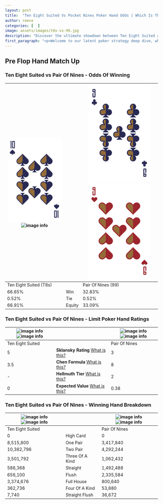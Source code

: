 ```yaml
---
layout: post
title:  "Ten Eight Suited Vs Pocket Nines Poker Hand Odds | Which Is The Better Hand In Poker? A Complete Guide"
author: reece
categories: [  ]
image: assets/images/t8s-vs-99.jpg
description: "Discover the ultimate showdown between Ten Eight Suited and Pair Of Nines in poker! Uncover the odds, strategies, and scenarios where one hand triumphs over the other. Get ready to up your poker game with this thrilling analysis."
first_paragraph: "<p>Welcome to our latest poker strategy deep dive, where we're pitting two distinct hands against each other in a high-stakes showdown: Ten Eight Suited vs Pair Of Nines.</p><p>In the dynamic world of poker, every decision counts, and knowing which hand holds the upper hand is key to your success at the table.</p><p>In this article, we'll dissect these two hands, explore the scenarios where one dominates the other, and equip you with the knowledge to make strategic choices that can tip the odds in your favor.</p><p>Get ready to unravel the intriguing dynamics of these poker hands and elevate your game to new heights.</p>"
---
```




[comment]: # (sp0)

## Pre Flop Hand Match Up

<div class="table hand-ratings" markdown="1"> 



### Ten Eight Suited vs Pair Of Nines - Odds Of Winning


    
| ![image info](assets/images/hand1/t.png) ![image info](assets/images/hand1/8s.png) |  | ![image info](assets/images/hand2/9.png) ![image info](assets/images/hand2/9o.png) |
| -------- | -------- | -------- |
| Ten Eight Suited (T8s) |  | Pair Of Nines (99) |
| 66.65% | Win | 32.83% |
| 0.52% | Tie | 0.52% |
| 66.91% | Equity | 33.09% |




[comment]: # (sp1)



### Ten Eight Suited vs Pair Of Nines - Limit Poker Hand Ratings


    
| ![image info](https://www.riverpairs.com/assets/images/hand1/t.png) ![image info](https://www.riverpairs.com/assets/images/hand1/8s.png) |  | ![image info](https://www.riverpairs.com/assets/images/hand2/9.png) ![image info](https://www.riverpairs.com/assets/images/hand2/9o.png) |
| -------- | -------- | -------- |
| Ten Eight Suited |  | Pair Of Nines |
| 5 | **Sklansky Rating** [What is this?](/sklansky-rating-explained) | 3 |
| 3.5 | **Chen Formula** [What is this?](/chen-formula-explained) | 8 |
| - | **Hellmuth Tier** [What is this?](/Hellmuth-tier-explained) | 2 |
| 0 | **Expected Value** [What is this?](/expected-value-explained) | 0.38 |




[comment]: # (sp2)



### Ten Eight Suited vs Pair Of Nines - Winning Hand Breakdown


    
| ![image info](https://www.riverpairs.com/assets/images/hand1/t.png) ![image info](https://www.riverpairs.com/assets/images/hand1/8s.png) |  | ![image info](https://www.riverpairs.com/assets/images/hand2/9.png) ![image info](https://www.riverpairs.com/assets/images/hand2/9o.png) |
| -------- | -------- | -------- |
| Ten Eight Suited |  | Pair Of Nines |
| 0 | High Card | 0 |
| 8,515,800 | One Pair | 3,417,840 |
| 10,382,796 | Two Pair | 4,292,244 |
| 3,501,792 | Three Of A Kind | 1,062,432 |
| 586,368 | Straight | 1,492,488 |
| 656,100 | Flush | 2,335,584 |
| 3,374,676 | Full House | 800,640 |
| 362,736 | Four Of A Kind | 53,880 |
| 7,740 | Straight Flush | 36,672 |




[comment]: # (sp3)



</div>

[comment]: # (sp4)



[comment]: # (sp5)

